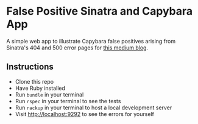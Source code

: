 # False Positive Sinatra and Capybara App

A simple web app to illustrate Capybara false positives arising from Sinatra's 404 and 500 error pages for [this medium blog](https://medium.com/@hturnbull93/avoiding-false-positives-with-capybara-and-sinatra-1c827b221001?sk=5da863de228c711476889a0e25e1a296).

## Instructions

- Clone this repo
- Have Ruby installed
- Run `bundle` in your terminal
- Run `rspec` in your terminal to see the tests
- Run `rackup` in your terminal to host a local development server
- Visit <http://localhost:9292> to see the errors for yourself
